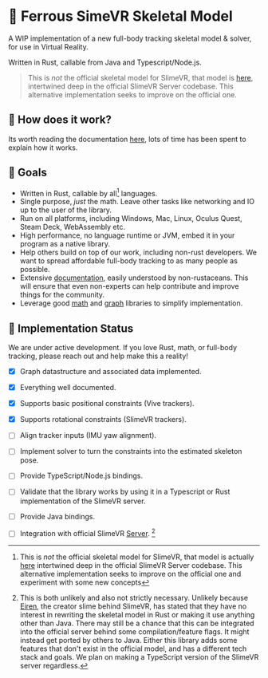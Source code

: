# 🦀 Ferrous SimeVR Skeletal Model
A WIP implementation of a new full-body tracking skeletal model & solver, for use
in Virtual Reality.

Written in Rust, callable from Java and Typescript/Node.js.


> This is *not* the official skeletal model for SlimeVR, that model is
> [here][official model], intertwined deep in the official SlimeVR Server
> codebase. This alternative implementation seeks to improve on the official one.

## 📝 How does it work?

Its worth reading the documentation [here][docs], lots of time has been spent to
explain how it works.


## 🔭 Goals
* Written in Rust, callable by all[^1] languages.
* Single purpose, *just* the math. Leave other tasks like networking and IO up to the
  user of the library.
* Run on all platforms, including Windows, Mac, Linux, Oculus Quest, Steam Deck,
  WebAssembly etc.
* High performance, no language runtime or JVM, embed it in your program as a native
  library.
* Help others build on top of our work, including non-rust developers. We want to
  spread affordable full-body tracking to as many people as possible.
* Extensive [documentation][docs], easily understood by non-rustaceans. This will
  ensure that even non-experts can help contribute and improve things for the community.
* Leverage good [math][nalgebra] and [graph][daggy] libraries to simplify implementation.


## 🚧 Implementation Status
We are under active development. If you love Rust, math, or full-body tracking, please reach
out and help make this a reality!

- [X] Graph datastructure and associated data implemented.
- [X] Everything well documented.
- [X] Supports basic positional constraints (Vive trackers).
- [X] Supports rotational constraints (SlimeVR trackers).
- [ ] Align tracker inputs (IMU yaw alignment).
- [ ] Implement solver to turn the constraints into the estimated skeleton pose.
- [ ] Provide TypeScript/Node.js bindings.
- [ ] Validate that the library works by using it in a Typescript or Rust implementation of the SlimeVR server.
- [ ] Provide Java bindings.
- [ ] Integration with official SlimeVR [Server][java server]. [^2]


[docs]: https://slimevr.github.io/SlimeVR-Rust/skeletal_model/
[official model]: https://github.com/SlimeVR/SlimeVR-Server/blob/8adf3fe5912481f3f1d8658f917292617bd308dc/src/main/java/dev/slimevr/vr/processor/skeleton/HumanSkeleton.java
[daggy]: https://docs.rs/daggy/latest/daggy/
[nalgebra]: https://nalgebra.org/
[java server]: https://github.com/SlimeVR/SlimeVR-Server

[^1]: This is *not* the official skeletal model for SlimeVR, that model is actually 
[here][official model] intertwined deep in the official SlimeVR Server codebase. This
alternative implementation seeks to improve on the official one and experiment with some
new concepts

[^1]: For now, "all" means Typescript, and then later, Java. If you have a language you are
passionate about adding support for, just file an issue! If it can talk to C, it can talk to
Rust.

[^2]: This is both unlikely and also not strictly necessary. Unlikely because 
[Eiren](https://github.com/Eirenliel), the creator slime behind SlimeVR, has stated that
they have no interest in rewriting the skeletal model in Rust or making it use anything other
than Java. There may still be a chance that this can be integrated into the official server
behind some compilation/feature flags. It might instead get ported by others to Java. Either
this library adds some features that don't exist in the official model, and has a different
tech stack and goals. We plan on making a TypeScript version of the SlimeVR server regardless.
